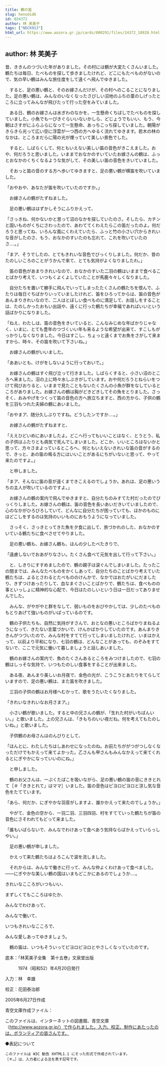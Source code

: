 ```yaml
---
title: 鶴の笛
slug: henodid6
id: 024372
author: 林 芙美子
tags: ["NDCK913"]
html_url: https://www.aozora.gr.jp/cards/000291/files/24372_18920.html
---
```


## author: 林 芙美子

昔、ききんのつづいた年がありました。その村には鶴が大変たくさんいました。鶴たちは毎日、たべものを探して歩きましたけれど、どこにもたべものがないので、気の早い鶴はみんな旅仕度をして遠くへ飛んでゆきました。

　すると、足の悪い鶴と、そのお嫁さんだけが、その村へのこることになりました。足の悪い鶴は、みんなのいなくなったさびしい沼地のふちの葦のしげったところに立ってみんなが飛びたって行った空をみていました。

　ある日、鶴のお嫁さんは水ぎわのなかを、一生懸命くちばしでたべものを探していました。小魚でも一ぴきぐらいいないかしら、どじょうでもいい、もう、今朝はさすがにふらふらになって一生懸命、あっちこっち探していました。朝陽がきらきら光って広い空に浮雲が一つ西の方へゆるく流れてゆきます。若木の林のなかは、ところまだらに陽の光が煙っていて美しい景色でした。

　すると、しばらくして、何ともいえない美しい笛の音色がきこえました。おや、何だろうと思いました。いままでおなかのすいていたお嫁さんの鶴は、ふっとおなかのくちくなるような気がして、その美しい笛の音色をきいていました。

　そおっと笛の音のする方へ歩いてゆきますと、足の悪い鶴が横笛を吹いていました。

「おやおや、あなたが笛を吹いていたのですか。」

　お嫁さんの鶴がたずねました。

　足の悪い鶴ははずかしそうにふりかえって、

「さっきね、何かないかと思って沼のなかを探していたのさ。そしたら、カチンと固いものがくちにさわったので、あわててくわえたらこの笛だったのよ。何だろうと思ってね、いろんな風にくわえていたら、ふっと竹の小さい穴からきれいな音がしたのさ、もう、おなかのすいたのも忘れて、これを吹いていたのさ‥‥。」

「まア、そうでしたの、とてもきれいな音色でびっくりしました。何だか、昔のたのしいころのことがうかんで来て、とても気持がよくなりましたわ。」

　笛の音色があまりきれいなので、おなかのすいた二羽の鶴はいままで食べることばかり考えて、いつもくよくよしていたことが馬鹿々々しくなりました。

　自分たちを置いて勝手に飛んでいってしまったたくさんの鶴たちを恨んで、ふたりは毎日ぐちばかりいっていましたけれど、笛をひろってからは、笛の音色があんまりきれいなので、二人はとぼしい食べものに満足して、お話しをすることは、たのしかったおもい出話や、遠くに行った鶴たちが幸福であればいいという話ばかりになりました。

「ねえ、わたしは、笛の音色をきいていると、こんなみじめな年ばかりじゃなく、いまに、とても豊年のつづくいい年も来るような希望が出来て、すこしもがっかりしなくなりました。今日はすこし、ちょっと遠くまでお魚をさがして来ますから、時々、その笛を吹いて下さいね。」

　お嫁さんの鶴がいいました。

「ああいとも、けがをしないように行っておいで。」

　お嫁さんの鶴はすぐ飛び立って行きました。しばらくすると、小さい沼のところへ来ました。沼の上に時々水しぶきがしています。おや何だろうとねらいをつけて飛びおりると、いままで見たこともないたくさんの小魚が群をなしているところがありました。お嫁さんの鶴は胸がどきどきしてその魚をとりました。さっそく、おみやげをつくって笛の音色の方へ旅立ちますと、西の方から、子供の鶴を三羽もつれた夫婦の鶴にあいました。

「おやまア、随分久しぶりですね。どうしたンですか‥‥。」

　お嫁さんの鶴がたずねますと、

「ええひどいめにあいましたよ。どこへ行ってもいいことはなく、とうとう、私の子供はふたりとも病気で死んでしまいました。どこか、いいところはないかと思って、方々さまよっているところへ、何ともいえないきれいな笛の音がするので、きっと、あの笛の鳴る方にはいいことがあるにちがいないと思って、やって来たのですよ。」

　と申しました。

「まア、そんなに笛の音が遠くまできこえるのでしょうか。あれは、足の悪いうちの主人が吹いているのですよ。」

　お嫁さんの鶴の案内で飛んでゆきますと、自分たちのみすてた村だったのでびっくりしました。お嫁さんの鶴は、笛の音色を長いあいだきいていましたので、心のなかがひろびろしていて、どんなに自分たちが困っていても、ほかのものにほどこしをするのは気持のいいものにおもうようになっていました。

　さっそく、さっきとってきた魚を夕食に出して、旅づかれのした、おなかのすいている鶴たちに食べさせてやりました。

　足の悪い鶴も、お嫁さん鶴も、ほんの少したべたきりで、

「遠慮しないでおあがりなさい。たくさん食べて元気を出して行って下さい。」

　と、しきりにすすめましたので、鶴の親子は涙ぐんでしまいました。たったこの間までは、みんなたべものをかくしあって、自分たちのことばかり考えていた鶴たちは、よるとさわるとたべもののけんかで、なかではおたがいにだましたり、きずつけあったりして、血なまぐさいことばかりで、鶴たちは、食べものの事といっしょに精神的な心配で、今日はたのしいという日は一日だってありませんでした。

　みんな、がやがやと群をなして、弱いものをおびやかしては、少しのたべものもとりあげて強いものがいばっているのです。

　鶴の子供たちも、自然に気持がすさんで、おとなの悪いところばかりまねるようになって、きたない言葉づかいで、けんかばかりしていたのです。あんまりききんがつづいたので、みんな村をすてて行ってしまいましたけれど、いまはかえって、以前より平和になり、七羽の鶴は、どんなことがあっても、のぞみをすてないで、ここで元気に働いて暮しましょうと話しあいました。

　鶴のお嫁さんの案内で、魚のたくさんあるところをみつけましたので、七羽の鶴はしっそな気持で、いつもたのしい食事をすることが出来ました。

　ある夜、あんまり美しいお月夜で、金色の光が、こうこうとあたりをてらしていますので、足の悪い鶴は、また笛を吹きました。

　三羽の子供の鶴はお月様へむかって、歌をうたいたくなりました。

「きれいなきれいなお月さまア。」

　小さい鶴が歌いました。すると中の兄さんの鶴が、「生れた村がいちばんいい。」と歌いました。上の兄さんは、「きもちのいい夜だね。何を考えてもたのしいね。」と歌いました。

　子供鶴のお母さんはのんびりとして、

「ほんとに、わたしたちはしあわせになったのね。お前たちががつがつしなくなっただけでもかえって来てよかった。乙さんも甲さんもみんなかえって来てくれるとにぎやかになっていいのにね。」

　と申しました。

　鶴のお父さんは、一ぷくたばこを吸いながら、足の悪い鶴の笛の音にききとれて［＃「ききとれて」はママ］いました。笛の音色はピヨロピヨロと涼し気な音色をたてています。

「あら、何だか、にぎやかな羽音がしますよ、誰かかえって来たのでしょうか。」

　やがて、金色の空から、一羽二羽、三羽四羽、村をすてていった鶴たちが笛の音色にさそわれてもどって来ました。

「誰もいばらないで、みんなでわけあって食べあう気持ならばかえっていらっしやい。」

　足の悪い鶴が申しました。

　かえって来た鶴たちはよろこんで涙を流しました。

　それからは、みんなで働きに行って、みんな仲よくわけあって食べました。――にぎやかな美しい鶴の国はいまもどこかにあるのでしょうか‥‥。


きれいなこころがいつもいい、

まずしくてもこころはゆたか、

みんなでわけあって、

みんなで働いて、

いつもきれいなこころで、

みんな愛しあってゆきましょう。



　鶴の笛は、いつもそういってピヨロピヨロとやさしくなっていたのです。













底本：「林芙美子全集　第十五巻」文泉堂出版


　　　1974（昭和52）年4月20日発行

入力：林　幸雄

校正：花田泰治郎

2005年6月27日作成

青空文庫作成ファイル：

このファイルは、インターネットの図書館、青空文庫（http://www.aozora.gr.jp/）で作られました。入力、校正、制作にあたったのは、ボランティアの皆さんです。











●表記について


	このファイルは W3C 勧告 XHTML1.1 にそった形式で作成されています。
	［＃…］は、入力者による注を表す記号です。